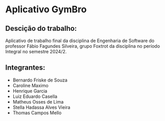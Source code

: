 # Aplicativo GymBro

## Descição do trabalho:
  Aplicativo de trabalho final da disciplina de Engenharia de Software do professor Fábio Fagundes Silveira, grupo Foxtrot da disciplina no período Integral no semestre 2024/2.

## Integrantes:
- Bernardo Friske de Souza
- Caroline Maximo
- Henrique Garcia
- Luiz Eduardo Casella
- Matheus Osses de Lima
- Stella Hadassa Alves Vieira
- Thomas Campos Mello

